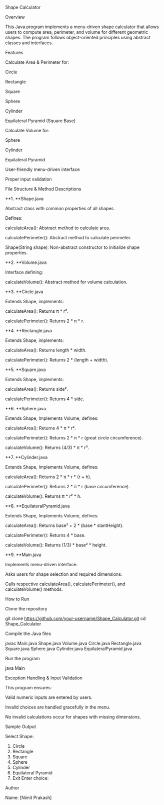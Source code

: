 Shape Calculator

Overview

This Java program implements a menu-driven shape calculator that allows users to compute area, perimeter, and volume for different geometric shapes. The program follows object-oriented principles using abstract classes and interfaces.

Features

Calculate Area & Perimeter for:

Circle

Rectangle

Square

Sphere

Cylinder

Equilateral Pyramid (Square Base)

Calculate Volume for:

Sphere

Cylinder

Equilateral Pyramid

User-friendly menu-driven interface

Proper input validation

File Structure & Method Descriptions

**1. **Shape.java

Abstract class with common properties of all shapes.

Defines:

calculateArea(): Abstract method to calculate area.

calculatePerimeter(): Abstract method to calculate perimeter.

Shape(String shape): Non-abstract constructor to initialize shape properties.

**2. **Volume.java

Interface defining:

calculateVolume(): Abstract method for volume calculation.

**3. **Circle.java

Extends Shape, implements:

calculateArea(): Returns π * r².

calculatePerimeter(): Returns 2 * π * r.

**4. **Rectangle.java

Extends Shape, implements:

calculateArea(): Returns length * width.

calculatePerimeter(): Returns 2 * (length + width).

**5. **Square.java

Extends Shape, implements:

calculateArea(): Returns side².

calculatePerimeter(): Returns 4 * side.

**6. **Sphere.java

Extends Shape, Implements Volume, defines:

calculateArea(): Returns 4 * π * r².

calculatePerimeter(): Returns 2 * π * r (great circle circumference).

calculateVolume(): Returns (4/3) * π * r³.

**7. **Cylinder.java

Extends Shape, Implements Volume, defines:

calculateArea(): Returns 2 * π * r * (r + h).

calculatePerimeter(): Returns 2 * π * r (base circumference).

calculateVolume(): Returns π * r² * h.

**8. **EquilateralPyramid.java

Extends Shape, Implements Volume, defines:

calculateArea(): Returns base² + 2 * (base * slantHeight).

calculatePerimeter(): Returns 4 * base.

calculateVolume(): Returns (1/3) * base² * height.

**9. **Main.java

Implements menu-driven interface.

Asks users for shape selection and required dimensions.

Calls respective calculateArea(), calculatePerimeter(), and calculateVolume() methods.

How to Run

Clone the repository

git clone https://github.com/your-username/Shape_Calculator.git
cd Shape_Calculator

Compile the Java files

javac Main.java Shape.java Volume.java Circle.java Rectangle.java Square.java Sphere.java Cylinder.java EquilateralPyramid.java

Run the program

java Main

Exception Handling & Input Validation

This program ensures:

Valid numeric inputs are entered by users.

Invalid choices are handled gracefully in the menu.

No invalid calculations occur for shapes with missing dimensions.

Sample Output

Select Shape:
1. Circle
2. Rectangle
3. Square
4. Sphere
5. Cylinder
6. Equilateral Pyramid
7. Exit
Enter choice: 

Author

Name: [Nimit Prakash]

